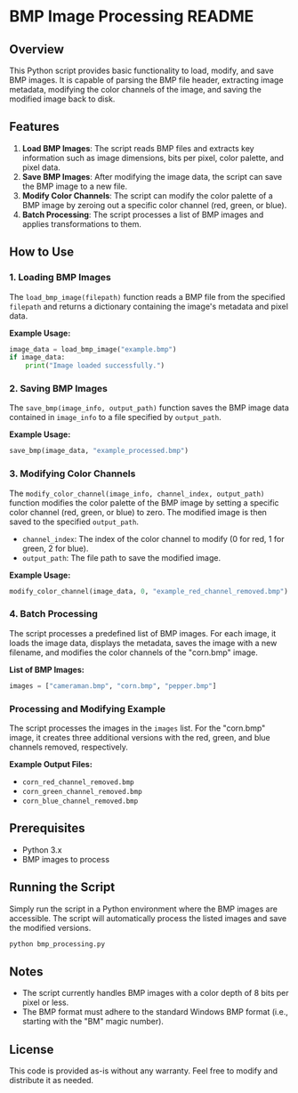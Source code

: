 # BMP Image Processing README

## Overview

This Python script provides basic functionality to load, modify, and save BMP images. It is capable of parsing the BMP file header, extracting image metadata, modifying the color channels of the image, and saving the modified image back to disk.

## Features

1. **Load BMP Images**: The script reads BMP files and extracts key information such as image dimensions, bits per pixel, color palette, and pixel data.
2. **Save BMP Images**: After modifying the image data, the script can save the BMP image to a new file.
3. **Modify Color Channels**: The script can modify the color palette of a BMP image by zeroing out a specific color channel (red, green, or blue).
4. **Batch Processing**: The script processes a list of BMP images and applies transformations to them.

## How to Use

### 1. Loading BMP Images

The `load_bmp_image(filepath)` function reads a BMP file from the specified `filepath` and returns a dictionary containing the image's metadata and pixel data.

**Example Usage:**

```python
image_data = load_bmp_image("example.bmp")
if image_data:
    print("Image loaded successfully.")
```

### 2. Saving BMP Images

The `save_bmp(image_info, output_path)` function saves the BMP image data contained in `image_info` to a file specified by `output_path`.

**Example Usage:**

```python
save_bmp(image_data, "example_processed.bmp")
```

### 3. Modifying Color Channels

The `modify_color_channel(image_info, channel_index, output_path)` function modifies the color palette of the BMP image by setting a specific color channel (red, green, or blue) to zero. The modified image is then saved to the specified `output_path`.

- `channel_index`: The index of the color channel to modify (0 for red, 1 for green, 2 for blue).
- `output_path`: The file path to save the modified image.

**Example Usage:**

```python
modify_color_channel(image_data, 0, "example_red_channel_removed.bmp")  # Removes the red channel
```

### 4. Batch Processing

The script processes a predefined list of BMP images. For each image, it loads the image data, displays the metadata, saves the image with a new filename, and modifies the color channels of the "corn.bmp" image.

**List of BMP Images:**

```python
images = ["cameraman.bmp", "corn.bmp", "pepper.bmp"]
```

### Processing and Modifying Example

The script processes the images in the `images` list. For the "corn.bmp" image, it creates three additional versions with the red, green, and blue channels removed, respectively.

**Example Output Files:**

- `corn_red_channel_removed.bmp`
- `corn_green_channel_removed.bmp`
- `corn_blue_channel_removed.bmp`

## Prerequisites

- Python 3.x
- BMP images to process

## Running the Script

Simply run the script in a Python environment where the BMP images are accessible. The script will automatically process the listed images and save the modified versions.

```bash
python bmp_processing.py
```

## Notes

- The script currently handles BMP images with a color depth of 8 bits per pixel or less.
- The BMP format must adhere to the standard Windows BMP format (i.e., starting with the "BM" magic number).

## License

This code is provided as-is without any warranty. Feel free to modify and distribute it as needed.
